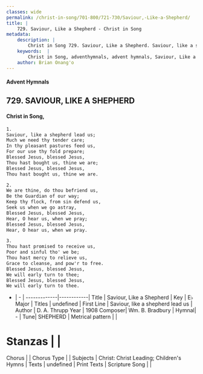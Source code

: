 ```yaml
---
classes: wide
permalink: /christ-in-song/701-800/721-730/Saviour,-Like-a-Shepherd/
title: |
    729. Saviour, Like a Shepherd - Christ in Song
metadata:
    description: |
        Christ in Song 729. Saviour, Like a Shepherd. Saviour, like a shepherd lead us; Much we need thy tender care; In thy pleasant pastures feed us, For our use thy fold prepare; Blessed Jesus, blessed Jesus, Thou hast bought us, thine we are; Blessed Jesus, blessed Jesus, Thou hast bought us, thine we are.
    keywords:  |
        Christ in Song, adventhymnals, advent hymnals, Saviour, Like a Shepherd, Saviour, like a shepherd lead us. 
    author: Brian Onang'o
---
```


#### Advent Hymnals
## 729. SAVIOUR, LIKE A SHEPHERD
####  Christ in Song,

```txt
1.
Saviour, like a shepherd lead us;
Much we need thy tender care;
In thy pleasant pastures feed us,
For our use thy fold prepare;
Blessed Jesus, blessed Jesus,
Thou hast bought us, thine we are;
Blessed Jesus, blessed Jesus,
Thou hast bought us, thine we are.

2.
We are thine, do thou befriend us,
Be the Guardian of our way;
Keep thy flock, from sin defend us,
Seek us when we go astray,
Blessed Jesus, blessed Jesus,
Hear, O hear us, when we pray;
Blessed Jesus, blessed Jesus,
Hear, O hear us, when we pray.

3.
Thou hast promised to receive us,
Poor and sinful tho' we be;
Thou hast mercy to relieve us,
Grace to cleanse, and pow'r to free.
Blessed Jesus, blessed Jesus,
We will early turn to thee;
Blessed Jesus, blessed Jesus,
We will early turn to thee.

```

- |   -  |
-------------|------------|
Title | Saviour, Like a Shepherd |
Key | E♭ Major |
Titles | undefined |
First Line | Saviour, like a shepherd lead us |
Author | D. A. Thrupp
Year | 1908
Composer| Wm. B. Bradbury |
Hymnal|  - |
Tune| SHEPHERD |
Metrical pattern | |
# Stanzas |  |
Chorus |  |
Chorus Type |  |
Subjects | Christ: Christ Leading; Children's Hymns |
Texts | undefined |
Print Texts | 
Scripture Song |  |
    
